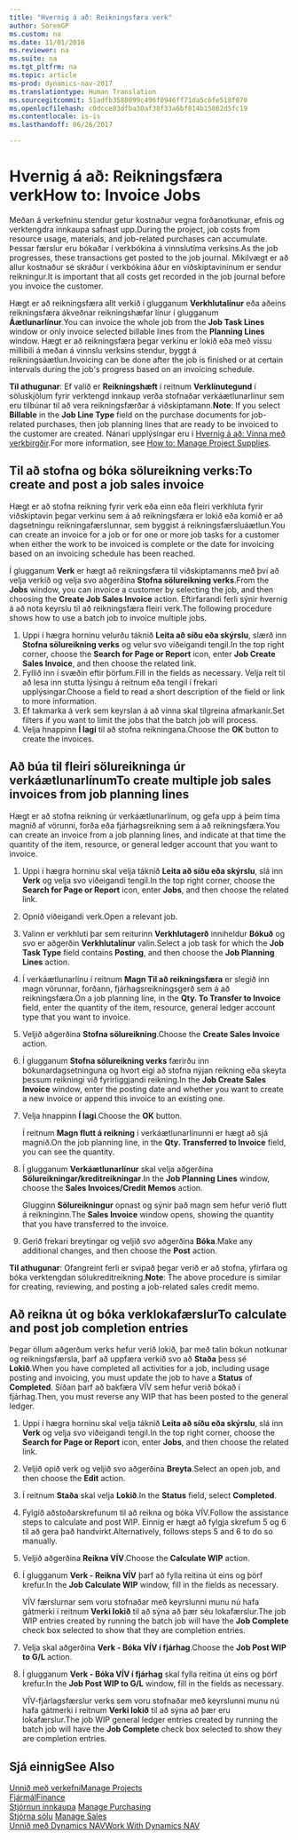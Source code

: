 ```yaml
---
title: "Hvernig á að: Reikningsfæra verk"
author: SorenGP
ms.custom: na
ms.date: 11/01/2016
ms.reviewer: na
ms.suite: na
ms.tgt_pltfrm: na
ms.topic: article
ms-prod: dynamics-nav-2017
ms.translationtype: Human Translation
ms.sourcegitcommit: 51adfb3588099c496f0946ff71da5c6fe518f070
ms.openlocfilehash: c0dcce83dfba30af38f33a6bf814b15862d5fc19
ms.contentlocale: is-is
ms.lasthandoff: 06/26/2017

---
```


# <a name="how-to-invoice-jobs"></a><span data-ttu-id="3e8a3-102">Hvernig á að: Reikningsfæra verk</span><span class="sxs-lookup"><span data-stu-id="3e8a3-102">How to: Invoice Jobs</span></span>
<span data-ttu-id="3e8a3-103">Meðan á verkefninu stendur getur kostnaður vegna forðanotkunar, efnis og verktengdra innkaupa safnast upp.</span><span class="sxs-lookup"><span data-stu-id="3e8a3-103">During the project, job costs from resource usage, materials, and job-related purchases can accumulate.</span></span> <span data-ttu-id="3e8a3-104">Þessar færslur eru bókaðar í verkbókina á vinnslutíma verksins.</span><span class="sxs-lookup"><span data-stu-id="3e8a3-104">As the job progresses, these transactions get posted to the job journal.</span></span> <span data-ttu-id="3e8a3-105">Mikilvægt er að allur kostnaður sé skráður í verkbókina áður en viðskiptavininum er sendur reikningur.</span><span class="sxs-lookup"><span data-stu-id="3e8a3-105">It is important that all costs get recorded in the job journal before you invoice the customer.</span></span>

<span data-ttu-id="3e8a3-106">Hægt er að reikningsfæra allt verkið í glugganum **Verkhlutalínur** eða aðeins reikningsfæra ákveðnar reikningshæfar línur í glugganum **Áætlunarlínur**.</span><span class="sxs-lookup"><span data-stu-id="3e8a3-106">You can invoice the whole job from the **Job Task Lines** window or only invoice selected billable lines from the **Planning Lines** window.</span></span> <span data-ttu-id="3e8a3-107">Hægt er að reikningsfæra þegar verkinu er lokið eða með vissu millibili á meðan á vinnslu verksins stendur, byggt á reikningsáætlun.</span><span class="sxs-lookup"><span data-stu-id="3e8a3-107">Invoicing can be done after the job is finished or at certain intervals during the job's progress based on an invoicing schedule.</span></span>

<span data-ttu-id="3e8a3-108">**Til athugunar**: Ef valið er **Reikningshæft** í reitnum **Verklínutegund** í söluskjölum fyrir verktengd innkaup verða stofnaðar verkáætlunarlínur sem eru tilbúnar til að vera reikningsfærðar á viðskiptamann.</span><span class="sxs-lookup"><span data-stu-id="3e8a3-108">**Note**: If you select **Billable** in the **Job Line Type** field on the purchase documents for job-related purchases, then job planning lines that are ready to be invoiced to the customer are created.</span></span> <span data-ttu-id="3e8a3-109">Nánari upplýsingar eru í [Hvernig á að: Vinna með verkbirgðir](projects-how-manage-project-supplies.md).</span><span class="sxs-lookup"><span data-stu-id="3e8a3-109">For more information, see [How to: Manage Project Supplies](projects-how-manage-project-supplies.md).</span></span>

## <a name="to-create-and-post-a-job-sales-invoice"></a><span data-ttu-id="3e8a3-110">Til að stofna og bóka sölureikning verks:</span><span class="sxs-lookup"><span data-stu-id="3e8a3-110">To create and post a job sales invoice</span></span>  
<span data-ttu-id="3e8a3-111">Hægt er að stofna reikning fyrir verk eða einn eða fleiri verkhluta fyrir viðskiptavin þegar verkinu sem á að reikningsfæra er lokið eða komið er að dagsetningu reikningafærslunnar, sem byggist á reikningsfærsluáætlun.</span><span class="sxs-lookup"><span data-stu-id="3e8a3-111">You can create an invoice for a job or for one or more job tasks for a customer when either the work to be invoiced is complete or the date for invoicing based on an invoicing schedule has been reached.</span></span>

<span data-ttu-id="3e8a3-112">Í glugganum **Verk** er hægt að reikningsfæra til viðskiptamanns með því að velja verkið og velja svo aðgerðina **Stofna sölureikning verks**.</span><span class="sxs-lookup"><span data-stu-id="3e8a3-112">From the **Jobs** window, you can invoice a customer by selecting the job, and then choosing the **Create Job Sales Invoice** action.</span></span> <span data-ttu-id="3e8a3-113">Eftirfarandi ferli sýnir hvernig á að nota keyrslu til að reikningsfæra fleiri verk.</span><span class="sxs-lookup"><span data-stu-id="3e8a3-113">The following procedure shows how to use a batch job to invoice multiple jobs.</span></span>  

1. <span data-ttu-id="3e8a3-114">Uppi í hægra horninu velurðu táknið **Leita að síðu eða skýrslu**, slærð inn **Stofna sölureikning verks** og velur svo viðeigandi tengil.</span><span class="sxs-lookup"><span data-stu-id="3e8a3-114">In the top right corner, choose the **Search for Page or Report** icon, enter **Job Create Sales Invoice**, and then choose the related link.</span></span>  
2. <span data-ttu-id="3e8a3-115">Fyllið inn í svæðin eftir þörfum.</span><span class="sxs-lookup"><span data-stu-id="3e8a3-115">Fill in the fields as necessary.</span></span> <span data-ttu-id="3e8a3-116">Velja reit til að lesa inn stutta lýsingu á reitnum eða tengil í frekari upplýsingar.</span><span class="sxs-lookup"><span data-stu-id="3e8a3-116">Choose a field to read a short description of the field or link to more information.</span></span>
3. <span data-ttu-id="3e8a3-117">Ef takmarka á verk sem keyrslan á að vinna skal tilgreina afmarkanir.</span><span class="sxs-lookup"><span data-stu-id="3e8a3-117">Set filters if you want to limit the jobs that the batch job will process.</span></span>
3. <span data-ttu-id="3e8a3-118">Velja hnappinn **Í lagi** til að stofna reikningana.</span><span class="sxs-lookup"><span data-stu-id="3e8a3-118">Choose the **OK** button to create the invoices.</span></span>  

## <a name="to-create-multiple-job-sales-invoices-from-job-planning-lines"></a><span data-ttu-id="3e8a3-119">Að búa til fleiri sölureikninga úr verkáætlunarlínum</span><span class="sxs-lookup"><span data-stu-id="3e8a3-119">To create multiple job sales invoices from job planning lines</span></span>  
<span data-ttu-id="3e8a3-120">Hægt er að stofna reikning úr verkáætlunarlínum, og gefa upp á þeim tíma magnið af vörunni, forða eða fjárhagsreikning sem á að reikningsfæra.</span><span class="sxs-lookup"><span data-stu-id="3e8a3-120">You can create an invoice from a job planning lines, and indicate at that time the quantity of the item, resource, or general ledger account that you want to invoice.</span></span>

1. <span data-ttu-id="3e8a3-121">Uppi í hægra horninu skal velja táknið **Leita að síðu eða skýrslu**, slá inn **Verk** og velja svo viðeigandi tengil.</span><span class="sxs-lookup"><span data-stu-id="3e8a3-121">In the top right corner, choose the **Search for Page or Report** icon, enter **Jobs**, and then choose the related link.</span></span>
2. <span data-ttu-id="3e8a3-122">Opnið viðeigandi verk.</span><span class="sxs-lookup"><span data-stu-id="3e8a3-122">Open a relevant job.</span></span>
3. <span data-ttu-id="3e8a3-123">Valinn er verkhluti þar sem reiturinn **Verkhlutagerð** inniheldur **Bókuð** og svo er aðgerðin **Verkhlutalínur** valin.</span><span class="sxs-lookup"><span data-stu-id="3e8a3-123">Select a job task for which the **Job Task Type** field contains **Posting**, and then choose the **Job Planning Lines** action.</span></span>  
4. <span data-ttu-id="3e8a3-124">Í verkáætlunarlínu í reitnum **Magn Til að reikningsfæra** er slegið inn magn vörunnar, forðann, fjárhagsreikningsgerð sem á að reikningsfæra.</span><span class="sxs-lookup"><span data-stu-id="3e8a3-124">On a job planning line, in the **Qty. To Transfer to Invoice** field, enter the quantity of the item, resource, general ledger account type that you want to invoice.</span></span>  
5. <span data-ttu-id="3e8a3-125">Veljið aðgerðina **Stofna sölureikning**.</span><span class="sxs-lookup"><span data-stu-id="3e8a3-125">Choose the **Create Sales Invoice** action.</span></span>
6. <span data-ttu-id="3e8a3-126">Í glugganum **Stofna sölureikning verks** færirðu inn bókunardagsetninguna og hvort eigi að stofna nýjan reikning eða skeyta þessum reikningi við fyrirliggjandi reikning.</span><span class="sxs-lookup"><span data-stu-id="3e8a3-126">In the **Job Create Sales Invoice** window, enter the posting date and whether you want to create a new invoice or append this invoice to an existing one.</span></span>
7. <span data-ttu-id="3e8a3-127">Velja hnappinn **Í lagi**.</span><span class="sxs-lookup"><span data-stu-id="3e8a3-127">Choose the **OK** button.</span></span>

    <span data-ttu-id="3e8a3-128">Í reitnum **Magn flutt á reikning** í verkáætlunarlínunni er hægt að sjá magnið.</span><span class="sxs-lookup"><span data-stu-id="3e8a3-128">On the job planning line, in the **Qty. Transferred to Invoice** field, you can see the quantity.</span></span>

8. <span data-ttu-id="3e8a3-129">Í glugganum **Verkáætlunarlínur** skal velja aðgerðina **Sölureikningar/kreditreikningar**.</span><span class="sxs-lookup"><span data-stu-id="3e8a3-129">In the **Job Planning Lines** window, choose the **Sales Invoices/Credit Memos** action.</span></span>

    <span data-ttu-id="3e8a3-130">Glugginn **Sölureikningur** opnast og sýnir það magn sem hefur verið flutt á reikninginn.</span><span class="sxs-lookup"><span data-stu-id="3e8a3-130">The **Sales Invoice** window opens, showing the quantity that you have transferred to the invoice.</span></span>  
9. <span data-ttu-id="3e8a3-131">Gerið frekari breytingar og veljið svo aðgerðina **Bóka**.</span><span class="sxs-lookup"><span data-stu-id="3e8a3-131">Make any additional changes, and then choose the **Post** action.</span></span>

<span data-ttu-id="3e8a3-132">**Til athugunar**: Ofangreint ferli er svipað þegar verið er að stofna, yfirfara og bóka verktengdan sölukreditreikning.</span><span class="sxs-lookup"><span data-stu-id="3e8a3-132">**Note**: The above procedure is similar for creating, reviewing, and posting a job-related sales credit memo.</span></span>

## <a name="to-calculate-and-post-job-completion-entries"></a><span data-ttu-id="3e8a3-133">Að reikna út og bóka verklokafærslur</span><span class="sxs-lookup"><span data-stu-id="3e8a3-133">To calculate and post job completion entries</span></span>  
<span data-ttu-id="3e8a3-134">Þegar öllum aðgerðum verks hefur verið lokið, þar með talin bókun notkunar og reikningsfærsla, þarf að uppfæra verkið svo að **Staða** þess sé **Lokið**.</span><span class="sxs-lookup"><span data-stu-id="3e8a3-134">When you have completed all activities for a job, including usage posting and invoicing, you must update the job to have a **Status** of **Completed**.</span></span> <span data-ttu-id="3e8a3-135">Síðan þarf að bakfæra VÍV sem hefur verið bókað í fjárhag.</span><span class="sxs-lookup"><span data-stu-id="3e8a3-135">Then, you must reverse any WIP that has been posted to the general ledger.</span></span>

1. <span data-ttu-id="3e8a3-136">Uppi í hægra horninu skal velja táknið **Leita að síðu eða skýrslu**, slá inn **Verk** og velja svo viðeigandi tengil.</span><span class="sxs-lookup"><span data-stu-id="3e8a3-136">In the top right corner, choose the **Search for Page or Report** icon, enter **Jobs**, and then choose the related link.</span></span>  
2. <span data-ttu-id="3e8a3-137">Veljið opið verk og veljið svo aðgerðina **Breyta**.</span><span class="sxs-lookup"><span data-stu-id="3e8a3-137">Select an open job, and then choose the **Edit** action.</span></span>
3. <span data-ttu-id="3e8a3-138">Í reitnum **Staða** skal velja **Lokið**.</span><span class="sxs-lookup"><span data-stu-id="3e8a3-138">In the **Status** field, select **Completed**.</span></span>
4. <span data-ttu-id="3e8a3-139">Fylgið aðstoðarskrefunum til að reikna og bóka VÍV.</span><span class="sxs-lookup"><span data-stu-id="3e8a3-139">Follow the assistance steps to calculate and post WIP.</span></span> <span data-ttu-id="3e8a3-140">Einnig er hægt að fylgja skrefum 5 og 6 til að gera það handvirkt.</span><span class="sxs-lookup"><span data-stu-id="3e8a3-140">Alternatively, follows steps 5 and 6 to do so manually.</span></span>  
5. <span data-ttu-id="3e8a3-141">Veljið aðgerðina **Reikna VÍV**.</span><span class="sxs-lookup"><span data-stu-id="3e8a3-141">Choose the **Calculate WIP** action.</span></span>
6. <span data-ttu-id="3e8a3-142">Í glugganum **Verk - Reikna VÍV** þarf að fylla reitina út eins og þörf krefur.</span><span class="sxs-lookup"><span data-stu-id="3e8a3-142">In the **Job Calculate WIP** window, fill in the fields as necessary.</span></span>  

     <span data-ttu-id="3e8a3-143">VÍV færslurnar sem voru stofnaðar með keyrslunni munu nú hafa gátmerki í reitnum **Verki lokið** til að sýna að þær séu lokafærslur.</span><span class="sxs-lookup"><span data-stu-id="3e8a3-143">The job WIP entries created by running the batch job will have the **Job Complete** check box selected to show that they are completion entries.</span></span>  

7. <span data-ttu-id="3e8a3-144">Velja skal aðgerðina **Verk - Bóka VÍV í fjárhag**.</span><span class="sxs-lookup"><span data-stu-id="3e8a3-144">Choose the **Job Post WIP to G/L** action.</span></span>
8. <span data-ttu-id="3e8a3-145">Í glugganum **Verk - Bóka VÍV í fjárhag** skal fylla reitina út eins og þörf krefur.</span><span class="sxs-lookup"><span data-stu-id="3e8a3-145">In the **Job Post WIP to G/L** window, fill in the fields as necessary.</span></span>  

     <span data-ttu-id="3e8a3-146">VÍV-fjárlagsfærslur verks sem voru stofnaðar með keyrslunni munu nú hafa gátmerki í reitnum **Verki lokið** til að sýna að þær eru lokafærslur.</span><span class="sxs-lookup"><span data-stu-id="3e8a3-146">The job WIP general ledger entries created by running the batch job will have the **Job Complete** check box selected to show they are completion entries.</span></span>

## <a name="see-also"></a><span data-ttu-id="3e8a3-147">Sjá einnig</span><span class="sxs-lookup"><span data-stu-id="3e8a3-147">See Also</span></span>
[<span data-ttu-id="3e8a3-148">Unnið með verkefni</span><span class="sxs-lookup"><span data-stu-id="3e8a3-148">Manage Projects</span></span>](projects-manage-projects.md)  
[<span data-ttu-id="3e8a3-149">Fjármál</span><span class="sxs-lookup"><span data-stu-id="3e8a3-149">Finance</span></span>](finance-setup.md)  
<span data-ttu-id="3e8a3-150">[Stjórnun innkaupa](purchasing-manage-purchasing.md)       </span><span class="sxs-lookup"><span data-stu-id="3e8a3-150">[Manage Purchasing](purchasing-manage-purchasing.md)       </span></span>  
<span data-ttu-id="3e8a3-151">[Stjórna sölu](sales-manage-sales.md)    </span><span class="sxs-lookup"><span data-stu-id="3e8a3-151">[Manage Sales](sales-manage-sales.md)    </span></span>  
[<span data-ttu-id="3e8a3-152">Unnið með Dynamics NAV</span><span class="sxs-lookup"><span data-stu-id="3e8a3-152">Work With Dynamics NAV</span></span>](ui-work-product.md)  

